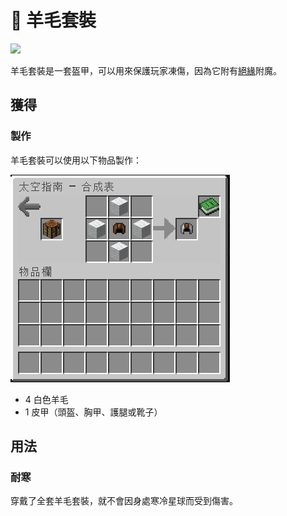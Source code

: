 # 👘 羊毛套裝

![](https://camo.githubusercontent.com/22fe56786b654a75267a533329a39d1218a0de8bfc536d9e45c26e712d869c2d/68747470733a2f2f692e696d6775722e636f6d2f4741356336314e2e706e67)

羊毛套裝是一套盔甲，可以用來保護玩家凍傷，因為它附有[絕緣](../enchant/jue-yuan.md)附魔。

## 獲得

### 製作

羊毛套裝可以使用以下物品製作：

![](<../.gitbook/assets/image (231).png>)

* 4 白色羊毛
* 1 皮甲（頭盔、胸甲、護腿或靴子）

## 用法

### 耐寒

穿戴了全套羊毛套裝，就不會因身處寒冷星球而受到傷害。
